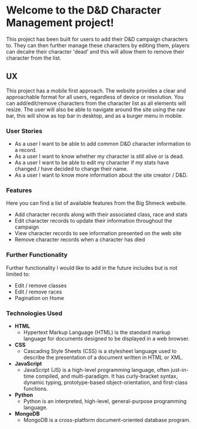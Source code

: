 # Welcome to the D&D Character Management project! #

This project has been built for users to add their D&D campaign characters to. They can then further manage these characters by editing them, players can decalre their character 'dead' and this will allow them to remove their character from the list.

## UX #

This project has a mobile first approach. The website provides a clear and approachable format for all users, regardless of device or resolution. You can add/edit/remove characters from the character list as all elements will resize. The user will also be able to navigate around the site using the nav bar, this will show as top bar in desktop, and as a burger menu in mobile.

### User Stories #

* As a user I want to be able to add common D&D character information to a record.
* As a user I want to know whether my character is still alive or is dead.
* As a user I want to be able to edit my character if my stats have changed / have decided to change their name.
* As a user I want to know more information about the site creator / D&D.

### Features #

Here you can find a list of available features from the Big Shmeck website.

* Add character records along with their associated class, race and stats
* Edit character records to update their information throughout the campaign
* View character records to see information presented on the web site
* Remove character records when a character has died

### Further Functionality #

Further functionality I would like to add in the future includes but is not limited to:

* Edit / remove classes
* Edit / remove races
* Pagination on Home

### Technologies Used #

-  **HTML**
    - Hypertext Markup Language (HTML) is the standard markup language for documents designed to be displayed in a web browser.
- **CSS**
    - Cascading Style Sheets (CSS) is a stylesheet language used to describe the presentation of a document written in HTML or XML.
- **JavaScript**
    - JavaScript (JS) is a high-level programming language, often just-in-time compiled, and multi-paradigm. It has curly-bracket syntax, dynamic typing, prototype-based object-orientation, and first-class functions.
- **Python**
    - Python is an interpreted, high-level, general-purpose programming language.
- **MongoDB**
    - MongoDB is a cross-platform document-oriented database program.


